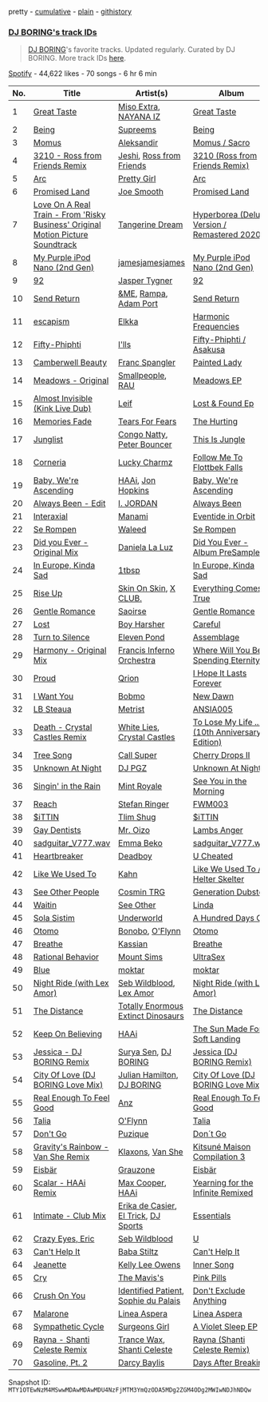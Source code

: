 pretty - [cumulative](/playlists/cumulative/37i9dQZF1DX00RdhV73Dbe.md) - [plain](/playlists/plain/37i9dQZF1DX00RdhV73Dbe) - [githistory](https://github.githistory.xyz/mackorone/spotify-playlist-archive/blob/main/playlists/plain/37i9dQZF1DX00RdhV73Dbe)

### [DJ BORING's track IDs](https://open.spotify.com/playlist/37i9dQZF1DX00RdhV73Dbe)

> <a href="spotify:artist:3MkIU5jhXTMK9pYQTRVI6p">DJ BORING</a>'s favorite tracks\. Updated regularly\. Curated by DJ BORING\. More track IDs <a href="spotify:genre:track\_id">here</a>.

[Spotify](https://open.spotify.com/user/spotify) - 44,622 likes - 70 songs - 6 hr 6 min

| No. | Title | Artist(s) | Album | Length |
|---|---|---|---|---|
| 1 | [Great Taste](https://open.spotify.com/track/70Qehf0lZ352N1rPDC7Frc) | [Miso Extra](https://open.spotify.com/artist/0Vv0Cc8LAnIhUsYI4d5wBg), [NAYANA IZ](https://open.spotify.com/artist/2d8cMSPIFolHyxuox8ESfm) | [Great Taste](https://open.spotify.com/album/7KI0x0Fmc3ABED3MUGlZkB) | 2:10 |
| 2 | [Being](https://open.spotify.com/track/29f2hArvfnSNOkAiovrFBh) | [Supreems](https://open.spotify.com/artist/19jnP8vmgHKe9GCVgvmkF5) | [Being](https://open.spotify.com/album/3J69tGNA9MFjAZV2vYt2CZ) | 4:24 |
| 3 | [Momus](https://open.spotify.com/track/5Dk6NPiP14FqIml2okckiM) | [Aleksandir](https://open.spotify.com/artist/671aO7xxWHFDZ4Y115H89b) | [Momus / Sacro](https://open.spotify.com/album/5RjynTbAenCC08h5ALbnvK) | 6:36 |
| 4 | [3210 \- Ross from Friends Remix](https://open.spotify.com/track/1PfbIpFjsS1BayUoqB3X7O) | [Jeshi](https://open.spotify.com/artist/0q8eApZJs5WDBxayY9769C), [Ross from Friends](https://open.spotify.com/artist/1Ma3pJzPIrAyYPNRkp3SUF) | [3210 \(Ross from Friends Remix\)](https://open.spotify.com/album/4julBAGYv4WmRXwhjJ2LPD) | 5:52 |
| 5 | [Arc](https://open.spotify.com/track/1XvNkXo2iNQgNNxxqX7pIe) | [Pretty Girl](https://open.spotify.com/artist/6KkltYAOOGsCaW7dO9jF98) | [Arc](https://open.spotify.com/album/3eHNdHMGISbfsjN9J4USOm) | 4:34 |
| 6 | [Promised Land](https://open.spotify.com/track/796T2ROxTNibXRjVhjSzCa) | [Joe Smooth](https://open.spotify.com/artist/4BIamAD25vwYldaOWTEsXd) | [Promised Land](https://open.spotify.com/album/1oyrymxXmhE2NaYczhS6NR) | 5:31 |
| 7 | [Love On A Real Train \- From 'Risky Business' Original Motion Picture Soundtrack](https://open.spotify.com/track/0DYCw5AZIX3S11QQUiPiqN) | [Tangerine Dream](https://open.spotify.com/artist/1BGN1IdyiSR0ZYrkoKNchl) | [Hyperborea \(Deluxe Version / Remastered 2020\)](https://open.spotify.com/album/4Mft3FkYzPHdWTmRW0yS1U) | 3:59 |
| 8 | [My Purple iPod Nano \(2nd Gen\)](https://open.spotify.com/track/7KzTDWGFQerYzkSqRXLwUp) | [jamesjamesjames](https://open.spotify.com/artist/0DqR5aQYPz1s2M3YbycLMJ) | [My Purple iPod Nano \(2nd Gen\)](https://open.spotify.com/album/1R1i1cNz94QG5tT4aByFgU) | 2:44 |
| 9 | [92](https://open.spotify.com/track/0LkwpRHK8DYMvMAWo5zDje) | [Jasper Tygner](https://open.spotify.com/artist/2D7akgJBXcsp8Y2FKdPJCh) | [92](https://open.spotify.com/album/1QsB3EL5GlJ3MKP4LOZ2p8) | 4:10 |
| 10 | [Send Return](https://open.spotify.com/track/4qSeVRw2SPqZnHWsLXfHJE) | [&ME](https://open.spotify.com/artist/5mIowAJMp7RKNheelruV5z), [Rampa](https://open.spotify.com/artist/08jywfUS0hp8XYlYs0cvz8), [Adam Port](https://open.spotify.com/artist/2loEsOijJ6XiGzWYFXMIRk) | [Send Return](https://open.spotify.com/album/3EIYsOioUOBlxSf2tMpGsU) | 3:35 |
| 11 | [escapism](https://open.spotify.com/track/1IrrJIJsOJILIr3XP8lPxf) | [Elkka](https://open.spotify.com/artist/5Ly0z60jjgsY4rkmjRFtPS) | [Harmonic Frequencies](https://open.spotify.com/album/0xk9jsZcE6LAl9jNEqBQz7) | 3:00 |
| 12 | [Fifty\-Phiphti](https://open.spotify.com/track/6nffBafJaZk3s8mNuph0ev) | [I'lls](https://open.spotify.com/artist/4bX7daXTJkeUBuBAI9Fmae) | [Fifty\-Phiphti / Asakusa](https://open.spotify.com/album/2Jg7q37DtuCfcoPqcceZKu) | 5:25 |
| 13 | [Camberwell Beauty](https://open.spotify.com/track/1rKwWSyirsAW20lb30v0Ji) | [Franc Spangler](https://open.spotify.com/artist/5KviV2PTQYQFriUyMnHKjL) | [Painted Lady](https://open.spotify.com/album/2bF8KCfcVhLYFKD5pZrqvb) | 6:12 |
| 14 | [Meadows \- Original](https://open.spotify.com/track/4eP88gKj64WSvxcG3xxIWk) | [Smallpeople](https://open.spotify.com/artist/1yrqDFnKpbYCPSa6ZwgHOV), [RAU](https://open.spotify.com/artist/0s1dGxIS5ZVaO6RDvOsyPO) | [Meadows EP](https://open.spotify.com/album/2mSxKkIscujytuvurDyosT) | 8:00 |
| 15 | [Almost Invisible \(Kink Live Dub\)](https://open.spotify.com/track/6QSvMrG4SZsJdODFzwPwLP) | [Leif](https://open.spotify.com/artist/381PGxyzR9qLrFbprEp46D) | [Lost & Found Ep](https://open.spotify.com/album/2Ra96jVs1ifLrsnBjIHwWe) | 7:33 |
| 16 | [Memories Fade](https://open.spotify.com/track/4sYvvnzal0yQJ8qGEJeR3M) | [Tears For Fears](https://open.spotify.com/artist/4bthk9UfsYUYdcFyqxmSUU) | [The Hurting](https://open.spotify.com/album/3sIFpEctox1XOs3FEkqrgr) | 5:03 |
| 17 | [Junglist](https://open.spotify.com/track/1sap7FwEuCQqFv3bOpnh6A) | [Congo Natty](https://open.spotify.com/artist/1NngQUSMHaauD7UjKuaH2W), [Peter Bouncer](https://open.spotify.com/artist/1Bbk2KnbOQycR2QCUoNhp1) | [This Is Jungle](https://open.spotify.com/album/7pLhXTs8TacjaFIdh9XJct) | 6:08 |
| 18 | [Corneria](https://open.spotify.com/track/25SPCKaeYHknIpXn6yflRe) | [Lucky Charmz](https://open.spotify.com/artist/2PIUHVPbVwoZ09wNBrOYMd) | [Follow Me To Flottbek Falls](https://open.spotify.com/album/4jx6zIJDb6lziCd6IOLPja) | 7:01 |
| 19 | [Baby, We're Ascending](https://open.spotify.com/track/614NfZjf8rMY2bErgwhzR5) | [HAAi](https://open.spotify.com/artist/0pkLgeB9j465x1QB2kRoy4), [Jon Hopkins](https://open.spotify.com/artist/7yxi31szvlbwvKq9dYOmFI) | [Baby, We're Ascending](https://open.spotify.com/album/7FlN0x6yjToDvOIjpuIm48) | 6:27 |
| 20 | [Always Been \- Edit](https://open.spotify.com/track/7BRfaJyBsD2kixpq6TC9bS) | [I\. JORDAN](https://open.spotify.com/artist/5RMLpCv3ic2KtGnqJ7eMG4) | [Always Been](https://open.spotify.com/album/10SELiFQ5TbsmxH0pmAHYs) | 3:28 |
| 21 | [Interaxial](https://open.spotify.com/track/2NIq1oc9Vhv4OggKMPi9fs) | [Manami](https://open.spotify.com/artist/3YY7kS1ZzdHKY7DcQ7KEoB) | [Eventide in Orbit](https://open.spotify.com/album/0ZEzDscqxvp1Kp02aEtK8p) | 5:34 |
| 22 | [Se Rompen](https://open.spotify.com/track/7e8l7wpK6qow08gSoNxtcK) | [Waleed](https://open.spotify.com/artist/4WjyuUryzJgs8GukH5BZjs) | [Se Rompen](https://open.spotify.com/album/2xwO3JeOSSCSwFWwNkmP4O) | 5:22 |
| 23 | [Did you Ever \- Original Mix](https://open.spotify.com/track/7KG1tbxAcDMOgnaVJibY6w) | [Daniela La Luz](https://open.spotify.com/artist/1RDvzOp1L5KFMxWsHHzcPN) | [Did You Ever \- Album PreSampler](https://open.spotify.com/album/7mbpXZRuW6T0bniMcMqFOO) | 6:30 |
| 24 | [In Europe, Kinda Sad](https://open.spotify.com/track/7AS495TUkmqZtlEiL8Pcp0) | [1tbsp](https://open.spotify.com/artist/6G01WYFYF91rjG5LtwMhY4) | [In Europe, Kinda Sad](https://open.spotify.com/album/0eG7JPvydVsEuMQKmi7w0J) | 5:40 |
| 25 | [Rise Up](https://open.spotify.com/track/7yJA6T22HPJAU8eJX4J2od) | [Skin On Skin](https://open.spotify.com/artist/5mnxMXIM6BNhVVTXnBatKa), [X CLUB.](https://open.spotify.com/artist/4CYPaFp9yDrNduNptv0DPQ) | [Everything Comes True](https://open.spotify.com/album/6m3K8LjG7jJDtAhJ4FkWPS) | 6:37 |
| 26 | [Gentle Romance](https://open.spotify.com/track/54BJDdU38sXG8mRO0KgDBS) | [Saoirse](https://open.spotify.com/artist/7AZxq55YIas0vYM7L82XKX) | [Gentle Romance](https://open.spotify.com/album/3PoSc1ElaxLbLk8QQaunBn) | 6:07 |
| 27 | [Lost](https://open.spotify.com/track/2ru0OaqYvJS8yXMMsZZWcH) | [Boy Harsher](https://open.spotify.com/artist/4iom7VVRU6AHRIu1JUXpLG) | [Careful](https://open.spotify.com/album/6G1kayusfMD3mcRXtPty2k) | 4:29 |
| 28 | [Turn to Silence](https://open.spotify.com/track/6U1fOPHQZb0pjAHmTTmV0S) | [Eleven Pond](https://open.spotify.com/artist/4VCsAaq5iupGwoL62VJqft) | [Assemblage](https://open.spotify.com/album/4RvBzScNwZiRLJ2WweAinB) | 5:01 |
| 29 | [Harmony \- Original Mix](https://open.spotify.com/track/1sWLKYeMhFOUd7QjVbxbK3) | [Francis Inferno Orchestra](https://open.spotify.com/artist/3OOEKzLNBzkeQWCKun4UXe) | [Where Will You Be Spending Eternity?](https://open.spotify.com/album/13iR44I1vESNGv6QTn4Wwi) | 5:14 |
| 30 | [Proud](https://open.spotify.com/track/5COxPQbNaVMsLEr3tuicvp) | [Qrion](https://open.spotify.com/artist/0bGDTQ78MVgI5Snqo9KJZw) | [I Hope It Lasts Forever](https://open.spotify.com/album/4Xim1jo6ziwJ1Qu6QkoLPj) | 3:56 |
| 31 | [I Want You](https://open.spotify.com/track/7tObHzA6FGINzdK7AQwa8m) | [Bobmo](https://open.spotify.com/artist/67zjOa1s3aBqLx9ffbranq) | [New Dawn](https://open.spotify.com/album/1gpGOmOLCsI779O0yoSnHe) | 5:14 |
| 32 | [LB Steaua](https://open.spotify.com/track/3Xq4IKHyDrXcuKhKicuud1) | [Metrist](https://open.spotify.com/artist/2EaMCfkZ07OvRk0w2UOEwg) | [ANSIA005](https://open.spotify.com/album/4fud2q3QbJvdDVnbg6p4ab) | 5:30 |
| 33 | [Death \- Crystal Castles Remix](https://open.spotify.com/track/1UbcuHH23bXMoPmv6xCjXo) | [White Lies](https://open.spotify.com/artist/6ssXMmc5EOUrauZxirM910), [Crystal Castles](https://open.spotify.com/artist/7K3zpFXBvPcvzhj7zlGJdO) | [To Lose My Life ..\. \(10th Anniversary Edition\)](https://open.spotify.com/album/2o8f42XEJoZqoPTCrgzSXS) | 4:58 |
| 34 | [Tree Song](https://open.spotify.com/track/2lYCfrY6K50MyzBDruQsWE) | [Call Super](https://open.spotify.com/artist/1FVo44KTXqxo3JxXADWTd9) | [Cherry Drops II](https://open.spotify.com/album/0Mkzv9nvRSfEXd8IrlzzGQ) | 9:43 |
| 35 | [Unknown At Night](https://open.spotify.com/track/6SqqiAyIewLLvoQiZaLMs6) | [DJ PGZ](https://open.spotify.com/artist/4cM6iICvyU8aHE7vawUiuX) | [Unknown At Night](https://open.spotify.com/album/0n9IBgZECMy8Bq2c6kwqgG) | 4:27 |
| 36 | [Singin' in the Rain](https://open.spotify.com/track/0lju7TCZwpvslleR7OgY9h) | [Mint Royale](https://open.spotify.com/artist/69NjLU6rit8q9XEjL50BOj) | [See You in the Morning](https://open.spotify.com/album/5NlNNBvhqaqdXRFflrNkx1) | 3:28 |
| 37 | [Reach](https://open.spotify.com/track/5gDNXpsEXyq7P95jU3xUwM) | [Stefan Ringer](https://open.spotify.com/artist/1qJyku2FyCAAahyeoXs9qV) | [FWM003](https://open.spotify.com/album/75Rv1yZhnL1PRuP13yOd86) | 5:21 |
| 38 | [$iTTIN](https://open.spotify.com/track/3wZLmGJV2hpACYcOsdU5M4) | [Tlim Shug](https://open.spotify.com/artist/6ZBY7xp0TKiZx6TlQk19yh) | [$iTTIN](https://open.spotify.com/album/46N9zgTpTMOJzhett7MWKv) | 5:28 |
| 39 | [Gay Dentists](https://open.spotify.com/track/2KUh0GgOD4u32XqzmtdfRW) | [Mr\. Oizo](https://open.spotify.com/artist/0b9ukmbg0MO5eMlorcgOwz) | [Lambs Anger](https://open.spotify.com/album/5trGnTKKV1Iz39gXQiAFwZ) | 3:38 |
| 40 | [sadguitar\_V777.wav](https://open.spotify.com/track/577XGVYWxjT4vb9dXNnJYQ) | [Emma Beko](https://open.spotify.com/artist/4j7NgnYyG3MjsU7OfJnrzG) | [sadguitar\_V777.wav](https://open.spotify.com/album/3Vbzs2b4rRSchaHTDBJ8uq) | 3:57 |
| 41 | [Heartbreaker](https://open.spotify.com/track/6aUakYB97afCEmAqlyE5Wx) | [Deadboy](https://open.spotify.com/artist/2YbV1TIoIl1Un54MmSvZ3V) | [U Cheated](https://open.spotify.com/album/21DasTK7T1uQXiOhCmnsW3) | 5:20 |
| 42 | [Like We Used To](https://open.spotify.com/track/0gRHszG24gRBpaDmRB8lJO) | [Kahn](https://open.spotify.com/artist/6X0Kd3L9wHWDzWU7cOgjW3) | [Like We Used To / Helter Skelter](https://open.spotify.com/album/1kntJfXB19YvHAugu2Itqs) | 4:26 |
| 43 | [See Other People](https://open.spotify.com/track/1kEd5QLxm8yfcTr3CVxGNS) | [Cosmin TRG](https://open.spotify.com/artist/4jRLIIrKvl4rAmir58oDK0) | [Generation Dubstep](https://open.spotify.com/album/7oOdk7kXghCgkLaSbh1SwH) | 4:59 |
| 44 | [Waitin](https://open.spotify.com/track/3tzj92WxW20LE1iyaGsN2g) | [See Other](https://open.spotify.com/artist/1OXFzXEKhj3Bop52jKa0Fp) | [Linda](https://open.spotify.com/album/150d6Sam6vnO1atXHv5PVu) | 4:52 |
| 45 | [Sola Sistim](https://open.spotify.com/track/4hWuNTCyQeQkzBPjjVE9rX) | [Underworld](https://open.spotify.com/artist/1PXHzxRDiLnjqNrRn2Xbsa) | [A Hundred Days Off](https://open.spotify.com/album/5n192ghquuwEFORZEtNyLg) | 6:26 |
| 46 | [Otomo](https://open.spotify.com/track/3VRemRqHZi7qiWzJfc684f) | [Bonobo](https://open.spotify.com/artist/0cmWgDlu9CwTgxPhf403hb), [O'Flynn](https://open.spotify.com/artist/7LTSTQkL7iK7zndjFQgHQo) | [Otomo](https://open.spotify.com/album/2zSMwsGd7r6fkJBoXkv3lQ) | 6:11 |
| 47 | [Breathe](https://open.spotify.com/track/3JQwi0O3HqLF7h4A0sisSz) | [Kassian](https://open.spotify.com/artist/4w6VhlUuzrUoJ5NbCpefXx) | [Breathe](https://open.spotify.com/album/47jNjRRrtdZr4gZoUlODxQ) | 5:18 |
| 48 | [Rational Behavior](https://open.spotify.com/track/0lYhRSrG5ukZui4GHUV4v9) | [Mount Sims](https://open.spotify.com/artist/2UyhhfLOvfLs7ZhzsAaNC3) | [UltraSex](https://open.spotify.com/album/6IvwFVN9YI9Bokka32c80b) | 3:41 |
| 49 | [Blue](https://open.spotify.com/track/1KDlwAjs5lSfZAsdQ9lP1p) | [moktar](https://open.spotify.com/artist/6jMORNptwLDBn8ujqRLbxa) | [moktar](https://open.spotify.com/album/0qIqHQUoLP8UTz2kVXQq88) | 4:11 |
| 50 | [Night Ride \(with Lex Amor\)](https://open.spotify.com/track/4O2K5Hxr8VgNG9QuqvYuby) | [Seb Wildblood](https://open.spotify.com/artist/51Rlwvwkj8L3zakIRr6dUV), [Lex Amor](https://open.spotify.com/artist/0IKVDL3N8vpYgeNOV6np14) | [Night Ride \(with Lex Amor\)](https://open.spotify.com/album/5M0HJSbecbLAfXiWxjoPqo) | 2:43 |
| 51 | [The Distance](https://open.spotify.com/track/3MOUt4k7KUP8qVheHT8RG0) | [Totally Enormous Extinct Dinosaurs](https://open.spotify.com/artist/0g3NiCRhEv7M4SEDMrpItN) | [The Distance](https://open.spotify.com/album/2ePg95gGoOPRmUQYFLq0wy) | 4:51 |
| 52 | [Keep On Believing](https://open.spotify.com/track/3x2DTlRCnyMw1KvQRB7h8W) | [HAAi](https://open.spotify.com/artist/0pkLgeB9j465x1QB2kRoy4) | [The Sun Made For A Soft Landing](https://open.spotify.com/album/3B6dGhUHAqAS4BEbqMqDgG) | 4:34 |
| 53 | [Jessica \- DJ BORING Remix](https://open.spotify.com/track/6GdUpMpPhhMnBJofJjZ3h2) | [Surya Sen](https://open.spotify.com/artist/4hqsQ13aH4njud9LBg2Qap), [DJ BORING](https://open.spotify.com/artist/3MkIU5jhXTMK9pYQTRVI6p) | [Jessica \(DJ BORING Remix\)](https://open.spotify.com/album/50j4celVq6rZOBWhClvo2c) | 4:48 |
| 54 | [City Of Love \(DJ BORING Love Mix\)](https://open.spotify.com/track/4FNIk1bBjvh8xIboy4NnyV) | [Julian Hamilton](https://open.spotify.com/artist/794ajzUQFiGA2hkydHIOTh), [DJ BORING](https://open.spotify.com/artist/3MkIU5jhXTMK9pYQTRVI6p) | [City Of Love \(DJ BORING Love Mix\)](https://open.spotify.com/album/6qsK5FlTijLdR9WOR5uNUG) | 5:21 |
| 55 | [Real Enough To Feel Good](https://open.spotify.com/track/5lVPbg9XJzLHsjoYcrnEXf) | [Anz](https://open.spotify.com/artist/1Ysz8yMgr4g1Ol3l1m3yOt) | [Real Enough To Feel Good](https://open.spotify.com/album/6dqJnQp0qoNsklAphZyTYQ) | 5:06 |
| 56 | [Talia](https://open.spotify.com/track/49KMGrpCasQj4bP7R27nEL) | [O'Flynn](https://open.spotify.com/artist/7LTSTQkL7iK7zndjFQgHQo) | [Talia](https://open.spotify.com/album/3fr1pMdhBZKMGRbfkki8OD) | 4:33 |
| 57 | [Don't Go](https://open.spotify.com/track/3IR3llE5rg0ytq5i9jU3SG) | [Puzique](https://open.spotify.com/artist/4IPgYadxyrcxSMJwUE0q1X) | [Don´t Go](https://open.spotify.com/album/1F29JZ3FYfB7jbcIYHkKQ9) | 6:56 |
| 58 | [Gravity's Rainbow \- Van She Remix](https://open.spotify.com/track/4TStyjKnybRujBR9FIO7zC) | [Klaxons](https://open.spotify.com/artist/2qlAMLpUyBjZgnzuFXXZXI), [Van She](https://open.spotify.com/artist/4FTDSkWpchgZy2axPEGDJW) | [Kitsuné Maison Compilation 3](https://open.spotify.com/album/7wWViw6BLh7Z5BC3zssa35) | 5:23 |
| 59 | [Eisbär](https://open.spotify.com/track/6dO3t1e3pb7sxyDQbDyVNX) | [Grauzone](https://open.spotify.com/artist/2oNZUW4sR0AGXRyPExtFnW) | [Eisbär](https://open.spotify.com/album/6T7XaTroien9MaoWJZiUdE) | 4:48 |
| 60 | [Scalar \- HAAi Remix](https://open.spotify.com/track/0iGooa2YKPoK5lwTLzJIcS) | [Max Cooper](https://open.spotify.com/artist/0WSSKmoRbxqLf3MnXInQ2J), [HAAi](https://open.spotify.com/artist/0pkLgeB9j465x1QB2kRoy4) | [Yearning for the Infinite Remixed](https://open.spotify.com/album/7Fo17tDxpIkg3sc1zuUbOr) | 7:02 |
| 61 | [Intimate \- Club Mix](https://open.spotify.com/track/4RkaGrpMqLkMd7nK5mEE4D) | [Erika de Casier](https://open.spotify.com/artist/1nIJEqPyIj5qutlgWNmQB0), [El Trick](https://open.spotify.com/artist/46W67d6DQ9MkC3M0rtrHI0), [DJ Sports](https://open.spotify.com/artist/7EJ8xVXZJezYW7Y1xvJ2Yb) | [Essentials](https://open.spotify.com/album/6AYAMoty9hbhfzRKWaILTW) | 3:38 |
| 62 | [Crazy Eyes, Eric](https://open.spotify.com/track/5meimDAMBvCXe38w7pP2Xl) | [Seb Wildblood](https://open.spotify.com/artist/51Rlwvwkj8L3zakIRr6dUV) | [U](https://open.spotify.com/album/2n91JKUQPPsIvwIOqFAZzE) | 5:38 |
| 63 | [Can't Help It](https://open.spotify.com/track/7z2oL4N6nkOY39PXLASCpO) | [Baba Stiltz](https://open.spotify.com/artist/1xaQSClXcsc1JvxZ2qnwBF) | [Can't Help It](https://open.spotify.com/album/4dOyCbf2Qpy6XCrVVSTLBp) | 5:38 |
| 64 | [Jeanette](https://open.spotify.com/track/66KnxPOG7pEbzqyKhLaIE0) | [Kelly Lee Owens](https://open.spotify.com/artist/5eitAUlYmlha3LLWg7aBn5) | [Inner Song](https://open.spotify.com/album/79fGMhdBAKmCiih3K8Gwqz) | 6:14 |
| 65 | [Cry](https://open.spotify.com/track/5tMvBAxxchFuqu5FQw5su9) | [The Mavis's](https://open.spotify.com/artist/6WshiDext64oLUmu6LSHAl) | [Pink Pills](https://open.spotify.com/album/77yh4kzaebhcv7rw1YMd8q) | 4:13 |
| 66 | [Crush On You](https://open.spotify.com/track/59TZo847aYM3kwvBHfPmVS) | [Identified Patient](https://open.spotify.com/artist/7f8YjXIXYXMDWaYCICYUUD), [Sophie du Palais](https://open.spotify.com/artist/35bmpfYBO4XTtt4HOmIJ7I) | [Don't Exclude Anything](https://open.spotify.com/album/6fGwkeTvvxfFxGXtCy1bgQ) | 8:17 |
| 67 | [Malarone](https://open.spotify.com/track/0WC0j1iLJRkb6P041h4jiU) | [Linea Aspera](https://open.spotify.com/artist/7ovuEJn78rNJmBBnLqc1NU) | [Linea Aspera](https://open.spotify.com/album/6YbyDgrqvbMeNRRhyismmZ) | 4:11 |
| 68 | [Sympathetic Cycle](https://open.spotify.com/track/7tX0JrCDjtYJRKjeFz7SNH) | [Surgeons Girl](https://open.spotify.com/artist/7CXSuH40c4n4hVbP1JDBFP) | [A Violet Sleep EP](https://open.spotify.com/album/2Sean6tGeNquVJS5jIHxMn) | 5:01 |
| 69 | [Rayna \- Shanti Celeste Remix](https://open.spotify.com/track/4hmKziZXTpDbqBqW7hZW7V) | [Trance Wax](https://open.spotify.com/artist/28Rn5KfDspTUHLpPfPF8EE), [Shanti Celeste](https://open.spotify.com/artist/3CkM2290WOa2ESzhlu5mzM) | [Rayna \(Shanti Celeste Remix\)](https://open.spotify.com/album/5aC4FfAUuHAIqtYmuu1Ki4) | 6:52 |
| 70 | [Gasoline, Pt\. 2](https://open.spotify.com/track/76rWWUIdZ3QonRhUOzLjvS) | [Darcy Baylis](https://open.spotify.com/artist/3blRQedtHHIGK76BFF1n1P) | [Days After Breaking](https://open.spotify.com/album/30UnTsr4oe3T2QzpKYt7OB) | 6:30 |

Snapshot ID: `MTY1OTEwNzM4MSwwMDAwMDAwMDU4NzFjMTM3YmQzODA5MDg2ZGM4ODg2MWIwNDJhNDQw`
